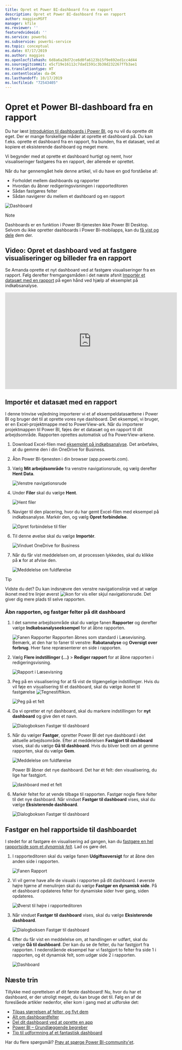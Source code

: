 ```yaml
---
title: Opret et Power BI-dashboard fra en rapport
description: Opret et Power BI-dashboard fra en rapport
author: maggiesMSFT
manager: kfile
ms.reviewer: ''
featuredvideoid: ''
ms.service: powerbi
ms.subservice: powerbi-service
ms.topic: conceptual
ms.date: 07/17/2019
ms.author: maggies
ms.openlocfilehash: 6d8a6a28d72ce6d0fa6123b15f9e692ed1cc4d44
ms.sourcegitcommit: e5cf19e16112c7dad1591c3b38d232267ffb3ae1
ms.translationtype: HT
ms.contentlocale: da-DK
ms.lasthandoff: 10/17/2019
ms.locfileid: "72543405"
---
```

# <a name="create-a-power-bi-dashboard-from-a-report"></a>Opret et Power BI-dashboard fra en rapport
Du har læst [Introduktion til dashboards i Power BI](service-dashboards.md), og nu vil du oprette dit eget. Der er mange forskellige måder at oprette et dashboard på. Du kan f.eks. oprette et dashboard fra en rapport, fra bunden, fra et datasæt, ved at kopiere et eksisterende dashboard og meget mere.  

Vi begynder med at oprette et dashboard hurtigt og nemt, hvor visualiseringer fastgøres fra en rapport, der allerede er oprettet. 

Når du har gennemgået hele denne artikel, vil du have en god forståelse af:
- Forholdet mellem dashboards og rapporter
- Hvordan du åbner redigeringsvisningen i rapporteditoren
- Sådan fastgøres felter 
- Sådan navigerer du mellem et dashboard og en rapport 
 
![Dashboard](media/service-dashboard-create/power-bi-completed-dashboard-small.png)

> [!NOTE] 
> Dashboards er en funktion i Power BI-tjenesten ikke Power BI Desktop. Selvom du ikke opretter dashboards i Power BI-mobilapps, kan du [få vist og dele](consumer/mobile/mobile-apps-view-dashboard.md) dem der.
>
> 

## <a name="video-create-a-dashboard-by-pinning-visuals-and-images-from-a-report"></a>Video: Opret et dashboard ved at fastgøre visualiseringer og billeder fra en rapport
Se Amanda oprette et nyt dashboard ved at fastgøre visualiseringer fra en rapport. Følg derefter fremgangsmåden i det næste afsnit [Importér et datasæt med en rapport](#import-a-dataset-with-a-report) på egen hånd ved hjælp af eksemplet på indkøbsanalyse.
    

<iframe width="560" height="315" src="https://www.youtube.com/embed/lJKgWnvl6bQ" frameborder="0" allowfullscreen></iframe>

## <a name="import-a-dataset-with-a-report"></a>Importér et datasæt med en rapport
I denne trinvise vejledning importerer vi et af eksempeldatasættene i Power BI og bruger det til at oprette vores nye dashboard. Det eksempel, vi bruger, er en Excel-projektmappe med to PowerView-ark. Når du importerer projektmappen til Power BI, føjes der et datasæt og en rapport til dit arbejdsområde. Rapporten oprettes automatisk ud fra PowerView-arkene.

1. Download Excel-filen med [eksemplet på indkøbsanalyse](http://go.microsoft.com/fwlink/?LinkId=529784). Det anbefales, at du gemme den i din OneDrive for Business.
2. Åbn Power BI-tjenesten i din browser (app.powerbi.com).
3. Vælg **Mit arbejdsområde** fra venstre navigationsrude, og vælg derefter **Hent Data**.

    ![Venstre navigationsrude](media/service-dashboard-create/power-bi-get-data-new-look.png)
5. Under **Filer** skal du vælge **Hent**.

   ![Hent filer](media/service-dashboard-create/power-bi-select-files.png)
6. Naviger til den placering, hvor du har gemt Excel-filen med eksempel på indkøbsanalyse. Markér den, og vælg **Opret forbindelse**.

   ![Opret forbindelse til filer](media/service-dashboard-create/power-bi-connectnew.png)
7. Til denne øvelse skal du vælge **Importér**.

    ![Vinduet OneDrive for Business](media/service-dashboard-create/power-bi-import.png)
8. Når du får vist meddelelsen om, at processen lykkedes, skal du klikke på **x** for at afvise den.

   ![Meddelelse om fuldførelse](media/service-dashboard-create/power-bi-view-datasetnew.png)

> [!TIP]
> Vidste du det? Du kan indsnævre den venstre navigationslinje ved at vælge ikonet med tre linjer øverst ![ikon for vis eller skjul navigationsrude](media/service-dashboard-create/power-bi-new-look-hide-nav-pane.png). Det giver dig mere plads til selve rapporten.

### <a name="open-the-report-and-pin-tiles-to-your-dashboard"></a>Åbn rapporten, og fastgør felter på dit dashboard
1. I det samme arbejdsområde skal du vælge fanen **Rapporter** og derefter vælge **Indkøbsanalyseeksempel** for at åbne rapporten.

    ![Fanen Rapporter](media/service-dashboard-create/power-bi-reports.png) Rapporten åbnes som standard i Læsevisning. Bemærk, at den har to faner til venstre: **Rabatanalyse** og **Oversigt over forbrug**. Hver fane repræsenterer en side i rapporten.

2. Vælg **Flere indstillinger (...)**  > **Rediger rapport** for at åbne rapporten i redigeringsvisning.

    ![Rapport i Læsevisning](media/service-dashboard-create/power-bi-reading-view.png)
3. Peg på en visualisering for at få vist de tilgængelige indstillinger. Hvis du vil føje en visualisering til et dashboard, skal du vælge ikonet til fastgørelse ![Tegnestiftikon](media/service-dashboard-create/power-bi-pin-icon.png).

    ![Peg på et felt](media/service-dashboard-create/power-bi-hover.png)
4. Da vi opretter et nyt dashboard, skal du markere indstillingen for **nyt dashboard** og give den et navn.

    ![Dialogboksen Fastgør til dashboard](media/service-dashboard-create/power-bi-pin-tile.png)
5. Når du vælger **Fastgør**, opretter Power BI det nye dashboard i det aktuelle arbejdsområde. Efter at meddelelsen **Fastgjort til dashboard** vises, skal du vælge **Gå til dashboard**. Hvis du bliver bedt om at gemme rapporten, skal du vælge **Gem**.

    ![Meddelelse om fuldførelse](media/service-dashboard-create/power-bi-pin-success.png)

    Power BI åbner det nye dashboard. Det har ét felt: den visualisering, du lige har fastgjort.

   ![dashboard med et felt](media/service-dashboard-create/power-bi-pinned.png)
7. Markér feltet for at vende tilbage til rapporten. Fastgør nogle flere felter til det nye dashboard. Når vinduet **Fastgør til dashboard** vises, skal du vælge **Eksisterende dashboard**.  

   ![Dialogboksen Fastgør til dashboard](media/service-dashboard-create/power-bi-existing-dashboard.png)

## <a name="pin-an-entire-report-page-to-the-dashboard"></a>Fastgør en hel rapportside til dashboardet
I stedet for at fastgøre én visualisering ad gangen, kan du [fastgøre en hel rapportside som et *dynamisk felt*](service-dashboard-pin-live-tile-from-report.md). Lad os gøre det.

1. I rapporteditoren skal du vælge fanen **Udgiftsoversigt** for at åbne den anden side i rapporten.

   ![Fanen Rapport](media/service-dashboard-create/power-bi-page-tab.png)

2. Vi vil gerne have alle de visuals i rapporten på dit dashboard. I øverste højre hjørne af menulinjen skal du vælge **Fastgør en dynamisk side**. På et dashboard opdateres felter for dynamiske sider hver gang, siden opdateres.

   ![Øverst til højre i rapporteditoren](media/service-dashboard-create/power-bi-pin-live.png)

3. Når vinduet **Fastgør til dashboard** vises, skal du vælge **Eksisterende dashboard**.

   ![Dialogboksen Fastgør til dashboard](media/service-dashboard-create/power-bi-pin-live2.png)

4. Efter du får vist en meddelelse om, at handlingen er udført, skal du vælge **Gå til dashboard**. Der kan du se de felter, du har fastgjort fra rapporten. I nedenstående eksempel har vi fastgjort to felter fra side 1 i rapporten, og ét dynamisk felt, som udgør side 2 i rapporten.

   ![Dashboard](media/service-dashboard-create/power-bi-dashboard.png)

## <a name="next-steps"></a>Næste trin
Tillykke med oprettelsen af dit første dashboard! Nu, hvor du har et dashboard, er der utroligt meget, du kan bruge det til. Følg en af de foreslåede artikler nedenfor, eller kom i gang med at udforske det: 

* [Tilpas størrelsen af felter, og flyt dem](service-dashboard-edit-tile.md)
* [Alt om dashboardfelter](service-dashboard-tiles.md)
* [Del dit dashboard ved at oprette en app](service-create-workspaces.md)
* [Power BI – Grundlæggende begreber](service-basic-concepts.md)
* [Tip til udformning af et fantastisk dashboard](service-dashboards-design-tips.md)

Har du flere spørgsmål? [Prøv at spørge Power BI-community'et](http://community.powerbi.com/).
